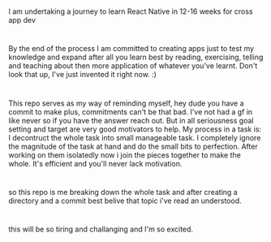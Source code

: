 #
I am undertaking a journey to learn React Native in 12-16 weeks for cross app dev
#
By the end of the process I am committed to creating apps just to test my knowledge and expand
after all you learn best by reading, exercising, telling and teaching about then more application of whatever you've learnt. Don't look that up, I've just invented it right now. :)
#
This repo serves as my way of reminding myself, hey dude you have a commit to make plus, commitments can't be that bad. I've not had a gf in like never so if you have the answer reach out.
But in all seriousness goal setting and target are very good motivators to help.
My process in a task is: I decontruct the whole task into small manageable task. I completely ignore the magnitude of the task at hand and do the small bits to perfection.
After working on them isolatedly now i join the pieces together to make the whole. It's efficient and you'll never lack motivation.
#
so this repo is me breaking down the whole task and after creating a directory and a commit best belive that topic i've read an understood.
#
this will be so tiring and challanging and I'm so excited.
